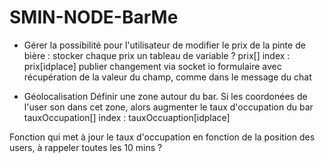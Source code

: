 # SMIN-NODE-BarMe


- Gérer la possibilité pour l'utilisateur de modifier le prix de la pinte de bière : 
stocker chaque prix un tableau de variable ?
prix[]
index : prix[idplace]
publier changement via socket io
formulaire avec récupération de la valeur du champ, comme dans le message du chat


- Géolocalisation
Définir une zone autour du bar. Si les coordonées de l'user son dans cet zone, alors augmenter le taux d'occupation du bar
tauxOccupation[] 
index : tauxOccuaption[idplace]

Fonction qui met à jour le taux d'occupation en fonction de la position des users, à rappeler toutes les 10 mins ? 
